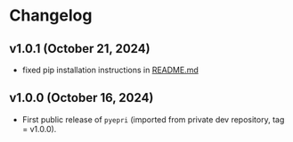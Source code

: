 # Changelog

<!--next-version-placeholder-->

## v1.0.1 (October 21, 2024)

- fixed pip installation instructions in [README.md](README.md)

## v1.0.0 (October 16, 2024)

- First public release of `pyepri` (imported from private dev repository, tag = v1.0.0).

